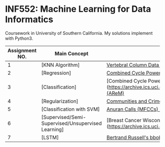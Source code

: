 INF552: Machine Learning for Data Informatics
========

Coursework in University of Southern California. My solutions implement with Python3. 

|Assignment NO.|Main Concept|DataSet|Packages|
|--------------|------------|-------|--------|
|1|[KNN Algorithm]|[Vertebral Column Data Set](http://archive.ics.uci.edu/ml/datasets/vertebral+column#)|
|2|[Regression]|[Combined Cycle Power Plant Data Set](https://archive.ics.uci.edu/ml/datasets/combined+cycle+power+plant)|
|3|[Classification]|[Combined Cycle Power Plant Data Set](https://archive.ics.uci.edu/ml/datasets/Activity+Recognition+system+based+on+Multisensor+data+fusion+(AReM)|
|4|[Regularization]|[Communities and Crime Data Set ](http://archive.ics.uci.edu/ml/datasets/communities+and+crime)|
|5|[Classification with SVM]|[Anuran Calls (MFCCs) Data Set](https://archive.ics.uci.edu/ml/datasets/Anuran+Calls+%28MFCCs%29)|
|6|[Supervised/Semi-Supervised/Unsupervised Learning]|[Breast Cancer Wisconsin (Diagnostic) Data Set](https://archive.ics.uci.edu/ml/datasets/Breast+Cancer+Wisconsin+(Diagnostic)|
|7|[LSTM]|[Bertrand Russell's bboks from Project Gutenberg](https://www.gutenberg.org/ebooks/author/355)|


